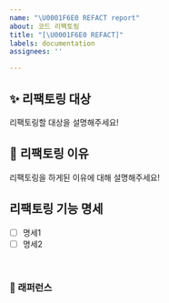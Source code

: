 ```yaml
---
name: "\U0001F6E0 REFACT report"
about: 코드 리팩토링
title: "[\U0001F6E0 REFACT]"
labels: documentation
assignees: ''

---
```


## ✨ 리팩토링 대상
리팩토링할 대상을 설명해주세요!

## 📢 리팩토링 이유
리팩토링을 하게된 이유에 대해 설명해주세요!

## 리팩토링 기능 명세
- [ ] 명세1
- [ ] 명세2

<br>

### 📕 래퍼런스
